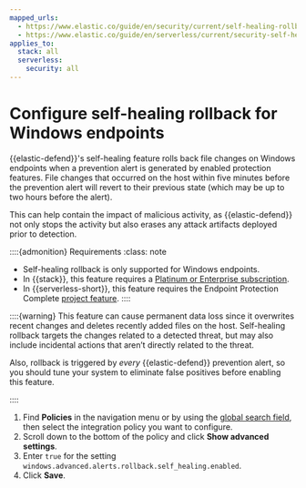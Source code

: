 ```yaml
---
mapped_urls:
  - https://www.elastic.co/guide/en/security/current/self-healing-rollback.html
  - https://www.elastic.co/guide/en/serverless/current/security-self-healing-rollback.html
applies_to:
  stack: all
  serverless:
    security: all
---
```


# Configure self-healing rollback for Windows endpoints

{{elastic-defend}}'s self-healing feature rolls back file changes on Windows endpoints when a prevention alert is generated by enabled protection features. File changes that occurred on the host within five minutes before the prevention alert will revert to their previous state (which may be up to two hours before the alert).

This can help contain the impact of malicious activity, as {{elastic-defend}} not only stops the activity but also erases any attack artifacts deployed prior to detection.

::::{admonition} Requirements
:class: note
* Self-healing rollback is only supported for Windows endpoints.
* In {{stack}}, this feature requires a [Platinum or Enterprise subscription](https://www.elastic.co/pricing).
* In {{serverless-short}}, this feature requires the Endpoint Protection Complete [project feature](/deploy-manage/deploy/elastic-cloud/project-settings.md). 
::::


::::{warning}
This feature can cause permanent data loss since it overwrites recent changes and deletes recently added files on the host. Self-healing rollback targets the changes related to a detected threat, but may also include incidental actions that aren’t directly related to the threat.

Also, rollback is triggered by *every* {{elastic-defend}} prevention alert, so you should tune your system to eliminate false positives before enabling this feature.

::::


1. Find **Policies** in the navigation menu or by using the [global search field](/explore-analyze/find-and-organize/find-apps-and-objects.md), then select the integration policy you want to configure.
2. Scroll down to the bottom of the policy and click **Show advanced settings**.
3. Enter `true` for the setting `windows.advanced.alerts.rollback.self_healing.enabled`.
4. Click **Save**.
